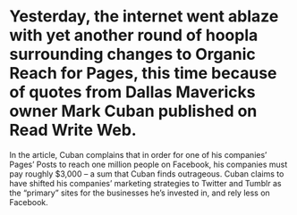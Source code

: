 # Yesterday, the internet went ablaze with yet another round of hoopla surrounding changes to Organic Reach for Pages, this time because of quotes from Dallas Mavericks owner Mark Cuban published on Read Write Web.

In the article, Cuban complains that in order for one of his companies’ Pages’ Posts to reach one million people on Facebook, his companies must pay roughly $3,000 – a sum that Cuban finds outrageous. Cuban claims to have shifted his companies’ marketing strategies to Twitter and Tumblr as the “primary” sites for the businesses he’s invested in, and rely less on Facebook.
